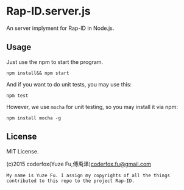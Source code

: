 Rap-ID.server.js
=====

An server implyment for Rap-ID in Node.js.

Usage
-----

Just use the npm to start the program.

```
npm install&& npm start
```

And if you want to do unit tests, you may use this:

```
npm test
```

However, we use `mocha` for unit testing, so you may install it via npm:

```
npm install mocha -g
```

License
-----

MIT License.

(c)2015 coderfox(Yuze Fu,傅禹泽)<coderfox.fu@gmail.com>

```
My name is Yuze Fu. I assign my copyrights of all the things contributed to this repo to the project Rap-ID.
```